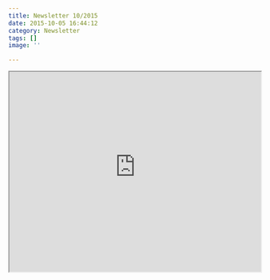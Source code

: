 ```yaml
---
title: Newsletter 10/2015
date: 2015-10-05 16:44:12
category: Newsletter
tags: []
image: ''

---
```


<iframe src="http://us9.campaign-archive1.com/?u=1c378a6888ab22fbd493b336c&id=a1d5a3431f" width="100%" height="400px"></iframe>
